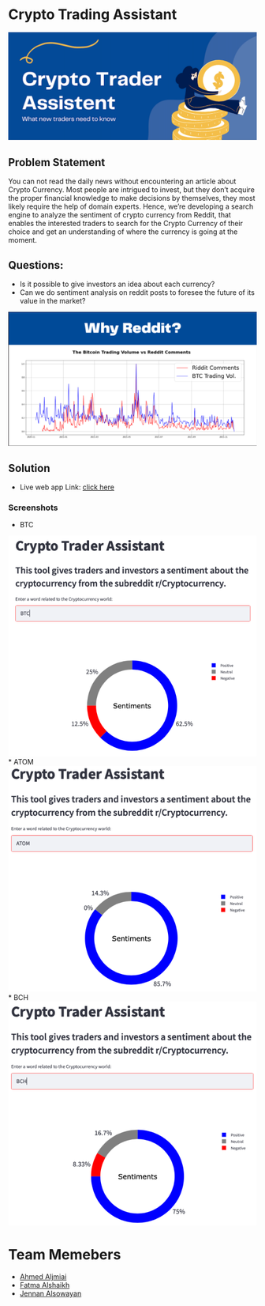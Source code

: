 # Crypto Trading Assistant
<img src="https://github.com/AAljmiai/SADAIA_T5_Data_Science_BootCamp_Projects/raw/main/NLP/images/Header.png" />

## Problem Statement
You can not read the daily news without encountering an article about Crypto Currency. Most people are intrigued to invest, but they don’t acquire the proper financial knowledge to make decisions by themselves, they most likely require the help of domain experts. Hence, we’re developing a search engine to analyze the sentiment of crypto currency from Reddit, that enables the interested traders to search for the Crypto Currency of their choice and get an understanding of where the currency is going at the moment.

## Questions:
* Is it possible to give investors an idea about each currency?
* Can we do sentiment analysis on reddit posts to foresee the future of its value in
the market?
<img src="https://github.com/AAljmiai/SADAIA_T5_Data_Science_BootCamp_Projects/raw/main/NLP/images/EDA.png" />

## Solution
* Live web app Link: [click here](https://share.streamlit.io/jennansowayan/nlp_cryptocurrency/main)

### Screenshots
* BTC
<img src="https://github.com/AAljmiai/SADAIA_T5_Data_Science_BootCamp_Projects/raw/main/NLP/Screenshots/BTC.png" />
* ATOM
<img src="https://github.com/AAljmiai/SADAIA_T5_Data_Science_BootCamp_Projects/raw/main/NLP/Screenshots/ATOM.png" />
* BCH
<img src="https://github.com/AAljmiai/SADAIA_T5_Data_Science_BootCamp_Projects/raw/main/NLP/Screenshots/BCH.png" />

# Team Memebers
* [Ahmed Aljmiai](https://github.com/AAljmiai)  
* [Fatma Alshaikh](https://github.com/entaim)
* [Jennan Alsowayan](https://github.com/jennansowayan)  
